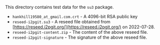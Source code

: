 This directory contains test data for the `su3` package.

 - `hankhill19580_at_gmail.com.crt` - A 4096-bit RSA public key
 - `reseed-i2pgit.su3` - A reseed file obtained from [https://reseed.i2pgit.org/](https://reseed.i2pgit.org/) on 2022-07-28.
 - `reseed-i2pgit-content.zip` - The content of the above reseed file.
 - `reseed-i2pgit-signature` - The signature of the above reseed file.
